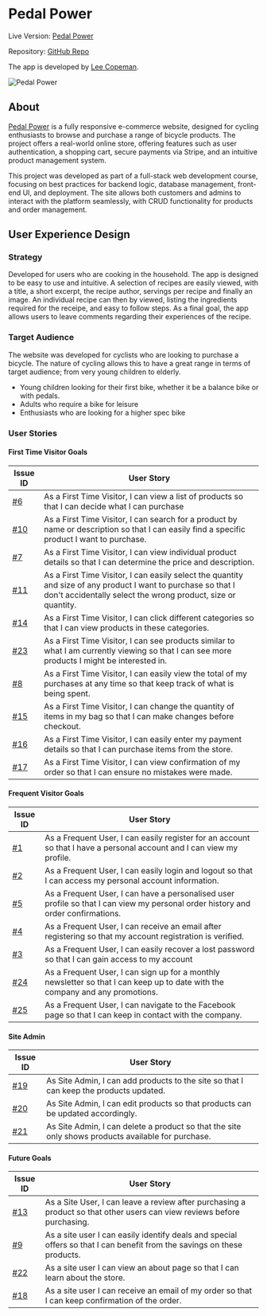# Pedal Power

Live Version: [Pedal Power](https://pedal-power-store-be92afa30294.herokuapp.com/)

Repository: [GitHub Repo](https://github.com/l-copeman/bicycle-store)

The app is developed by [Lee Copeman](https://github.com/l-copeman).

![Pedal Power](documentation/features/screenshots/main-page-2.png)

## About

[Pedal Power](https://pedal-power-store-be92afa30294.herokuapp.com/) is a fully responsive e-commerce website, designed for cycling enthusiasts to browse and purchase a range of bicycle products. The project offers a real-world online store, offering features such as user authentication, a shopping cart, secure payments via Stripe, and an intuitive product management system.

This project was developed as part of a full-stack web development course, focusing on best practices for backend logic, database management, front-end UI, and deployment. The site allows both customers and admins to interact with the platform seamlessly, with CRUD functionality for products and order management.


## User Experience Design

### Strategy

Developed for users who are cooking in the household. The app is designed to be easy to use and intuitive. A selection of recipes are easily viewed, with a title, a short excerpt, the recipe author, servings per recipe and finally an image. An individual recipe can then by viewed, listing the ingredients required for the receipe, and easy to follow steps. As a final goal, the app allows users to leave comments regarding their experiences of the recipe.

### Target Audience

The website was developed for cyclists who are looking to purchase a bicycle. The nature of cycling allows this to have a great range in terms of target audience; from very young children to elderly.  
  * Young children looking for their first bike, whether it be a balance bike or with pedals.
  * Adults who require a bike for leisure
  * Enthusiasts who are looking for a higher spec bike 


### User Stories

#### **First Time Visitor Goals**

| Issue ID    | User Story |
|-------------|-------------|
|[#6](https://github.com/users/l-copeman/projects/5/views/1?pane=issue&itemId=95539892&issue=l-copeman%7Cbicycle-store%7C6)| As a First Time Visitor, I can view a list of products so that I can decide what I can purchase |
|[#10](https://github.com/users/l-copeman/projects/5/views/1?pane=issue&itemId=95639520&issue=l-copeman%7Cbicycle-store%7C10)|As a First Time Visitor, I can search for a product by name or description so that I can easily find a specific product I want to purchase.|
|[#7](https://github.com/users/l-copeman/projects/5/views/1?pane=issue&itemId=95540872&issue=l-copeman%7Cbicycle-store%7C7)|As a First Time Visitor, I can view individual product details so that I can determine the price and description.|
|[#11](https://github.com/users/l-copeman/projects/5/views/1?pane=issue&itemId=95642432&issue=l-copeman%7Cbicycle-store%7C11)|As a First Time Visitor, I can easily select the quantity and size of any product I want to purchase so that I don't accidentally select the wrong product, size or quantity.|
|[#14](https://github.com/users/l-copeman/projects/5/views/1?pane=issue&itemId=97050593&issue=l-copeman%7Cbicycle-store%7C14)|As a First Time Visitor, I can click different categories so that I can view products in these categories.|
|[#23](https://github.com/users/l-copeman/projects/5/views/1?pane=issue&itemId=97930853&issue=l-copeman%7Cbicycle-store%7C23)|As a First Time Visitor, I can see products similar to what I am currently viewing so that I can see more products I might be interested in.|
|[#8](https://github.com/users/l-copeman/projects/5/views/1?pane=issue&itemId=95541369&issue=l-copeman%7Cbicycle-store%7C8)|As a First Time Visitor, I can easily view the total of my purchases at any time so that keep track of what is being spent.|
|[#15](https://github.com/users/l-copeman/projects/5/views/1?pane=issue&itemId=97926369&issue=l-copeman%7Cbicycle-store%7C15)|As a First Time Visitor, I can change the quantity of items in my bag so that I can make changes before checkout.|
|[#16](https://github.com/users/l-copeman/projects/5/views/1?pane=issue&itemId=97926609&issue=l-copeman%7Cbicycle-store%7C16)|As a First Time Visitor, I can easily enter my payment details so that I can purchase items from the store.|
|[#17](https://github.com/users/l-copeman/projects/5/views/1?pane=issue&itemId=97926861&issue=l-copeman%7Cbicycle-store%7C17)|As a First Time Visitor, I can view confirmation of my order so that I can ensure no mistakes were made.|

#### **Frequent Visitor Goals**

| Issue ID    | User Story |
|-------------|-------------|
|[#1](https://github.com/users/l-copeman/projects/5/views/1?pane=issue&itemId=95520839&issue=l-copeman%7Cbicycle-store%7C1)|As a Frequent User, I can easily register for an account so that I have a personal account and I can view my profile.|
|[#2](https://github.com/users/l-copeman/projects/5/views/1?pane=issue&itemId=95521596&issue=l-copeman%7Cbicycle-store%7C2)|As a Frequent User, I can easily login and logout so that I can access my personal account information.|
|[#5](https://github.com/users/l-copeman/projects/5/views/1?pane=issue&itemId=95536459&issue=l-copeman%7Cbicycle-store%7C5)|As a Frequent User, I can have a personalised user profile so that I can view my personal order history and order confirmations.|
|[#4](https://github.com/users/l-copeman/projects/5/views/1?pane=issue&itemId=95524076&issue=l-copeman%7Cbicycle-store%7C4)|As a Frequent User, I can receive an email after registering so that my account registration is verified.|
|[#3](https://github.com/users/l-copeman/projects/5/views/1?pane=issue&itemId=95522901&issue=l-copeman%7Cbicycle-store%7C3)|As a Frequent User, I can easily recover a lost password so that I can gain access to my account|
|[#24](https://github.com/users/l-copeman/projects/5/views/1?pane=issue&itemId=99384390&issue=l-copeman%7Cbicycle-store%7C24)|As a Frequent User, I can sign up for a monthly newsletter so that I can keep up to date with the company and any promotions.|
|[#25](https://github.com/users/l-copeman/projects/5?pane=issue&itemId=99384794&issue=l-copeman%7Cbicycle-store%7C25)|As a Frequent User, I can navigate to the Facebook page so that I can keep in contact with the company.|

#### **Site Admin**

| Issue ID    | User Story |
|-------------|-------------|
|[#19](https://github.com/users/l-copeman/projects/5/views/1?pane=issue&itemId=97927725&issue=l-copeman%7Cbicycle-store%7C19)|As Site Admin, I can add products to the site so that I can keep the products updated. |
|[#20](https://github.com/users/l-copeman/projects/5/views/1?pane=issue&itemId=97928501&issue=l-copeman%7Cbicycle-store%7C20)|As Site Admin, I can edit products so that products can be updated accordingly. |
|[#21](https://github.com/users/l-copeman/projects/5/views/1?pane=issue&itemId=97928897&issue=l-copeman%7Cbicycle-store%7C21)|As Site Admin, I can delete a product so that the site only shows products available for purchase. |

#### **Future Goals**

| Issue ID    | User Story |
|-------------|-------------|
|[#13](https://github.com/users/l-copeman/projects/5/views/1?pane=issue&itemId=95647712&issue=l-copeman%7Cbicycle-store%7C13)|As a Site User, I can leave a review after purchasing a product so that other users can view reviews before purchasing.|
|[#9](https://github.com/users/l-copeman/projects/5/views/1?pane=issue&itemId=95638558&issue=l-copeman%7Cbicycle-store%7C9)|As a site user I can easily identify deals and special offers so that I can benefit from the savings on these products.|
|[#22](https://github.com/users/l-copeman/projects/5/views/1?pane=issue&itemId=97929633&issue=l-copeman%7Cbicycle-store%7C22)|As a site user I can view an about page so that I can learn about the store.|
|[#18](https://github.com/users/l-copeman/projects/5/views/1?pane=issue&itemId=97927156&issue=l-copeman%7Cbicycle-store%7C18)|As a site user I can receive an email of my order so that I can keep confirmation of the order.|

